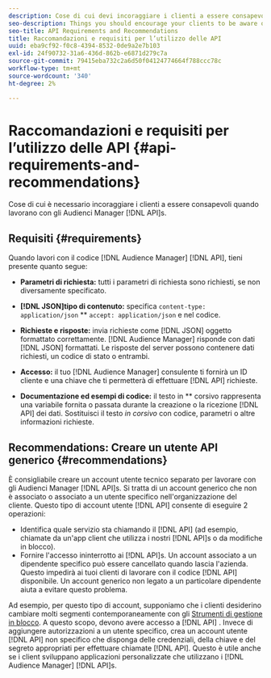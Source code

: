 ```yaml
---
description: Cose di cui devi incoraggiare i clienti a essere consapevoli quando lavorano con le API di Audience Manager.
seo-description: Things you should encourage your clients to be aware of when they're working with the Audience Manager APIs.
seo-title: API Requirements and Recommendations
title: Raccomandazioni e requisiti per l’utilizzo delle API
uuid: eba9cf92-f0c8-4394-8532-0de9a2e7b103
exl-id: 24f90732-31a6-436d-862b-e6871d279c7a
source-git-commit: 79415eba732c2a6d50f04124774664f788ccc78c
workflow-type: tm+mt
source-wordcount: '340'
ht-degree: 2%

---
```


# Raccomandazioni e requisiti per l’utilizzo delle API {#api-requirements-and-recommendations}

Cose di cui è necessario incoraggiare i clienti a essere consapevoli quando lavorano con gli Audienci Manager [!DNL API]s.

## Requisiti {#requirements}

Quando lavori con il codice [!DNL Audience Manager] [!DNL API], tieni presente quanto segue:

* **Parametri di richiesta:** tutti i parametri di richiesta sono richiesti, se non diversamente specificato.
* **[!DNL JSON]tipo di contenuto:** specifica  `content-type: application/json` ** `accept: application/json` e nel codice.

* **Richieste e risposte:** invia richieste come  [!DNL JSON] oggetto formattato correttamente. [!DNL Audience Manager] risponde con dati  [!DNL JSON] formattati. Le risposte del server possono contenere dati richiesti, un codice di stato o entrambi.

* **Accesso:** il tuo  [!DNL Audience Manager] consulente ti fornirà un ID cliente e una chiave che ti permetterà di effettuare  [!DNL API] richieste.

* **Documentazione ed esempi di codice:** il testo in  ** corsivo rappresenta una variabile fornita o passata durante la creazione o la ricezione  [!DNL API] dei dati. Sostituisci il testo *in corsivo* con codice, parametri o altre informazioni richieste.

## Recommendations: Creare un utente API generico {#recommendations}

È consigliabile creare un account utente tecnico separato per lavorare con gli Audienci Manager [!DNL API]s. Si tratta di un account generico che non è associato o associato a un utente specifico nell&#39;organizzazione del cliente. Questo tipo di account utente [!DNL API] consente di eseguire 2 operazioni:

* Identifica quale servizio sta chiamando il [!DNL API] (ad esempio, chiamate da un&#39;app client che utilizza i nostri [!DNL API]s o da modifiche in blocco).
* Fornire l&#39;accesso ininterrotto ai [!DNL API]s. Un account associato a un dipendente specifico può essere cancellato quando lascia l&#39;azienda. Questo impedirà ai tuoi clienti di lavorare con il codice [!DNL API] disponibile. Un account generico non legato a un particolare dipendente aiuta a evitare questo problema.

Ad esempio, per questo tipo di account, supponiamo che i clienti desiderino cambiare molti segmenti contemporaneamente con gli [Strumenti di gestione in blocco](https://experienceleague.adobe.com/docs/audience-manager/user-guide/reference/bult-management-tools/bulk-management-intro.html). A questo scopo, devono avere accesso a [!DNL API] . Invece di aggiungere autorizzazioni a un utente specifico, crea un account utente [!DNL API] non specifico che disponga delle credenziali, della chiave e del segreto appropriati per effettuare chiamate [!DNL API]. Questo è utile anche se i client sviluppano applicazioni personalizzate che utilizzano i [!DNL Audience Manager] [!DNL API]s.
